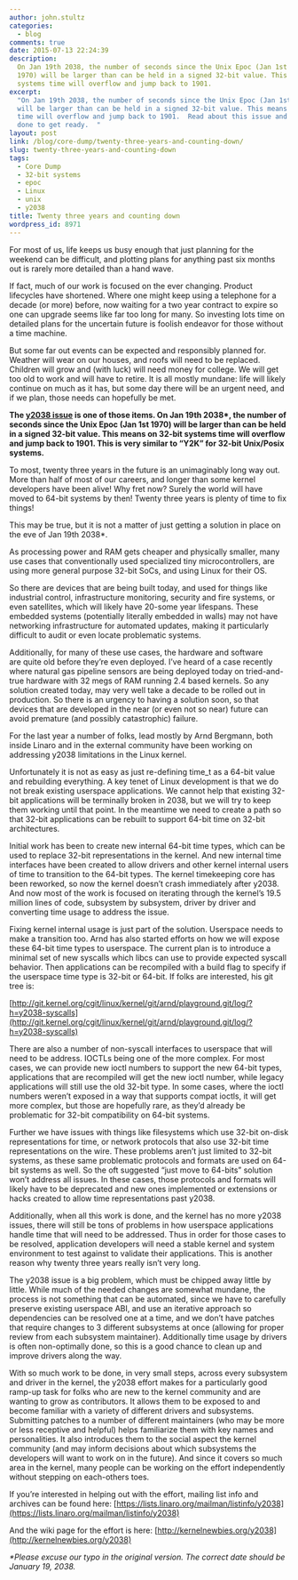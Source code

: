 ```yaml
---
author: john.stultz
categories:
  - blog
comments: true
date: 2015-07-13 22:24:39
description:
  On Jan 19th 2038, the number of seconds since the Unix Epoc (Jan 1st
  1970) will be larger than can be held in a signed 32-bit value. This means on 32-bit
  systems time will overflow and jump back to 1901.
excerpt:
  "On Jan 19th 2038, the number of seconds since the Unix Epoc (Jan 1st 1970)
  will be larger than can be held in a signed 32-bit value. This means on 32-bit systems
  time will overflow and jump back to 1901.  Read about this issue and what is being
  done to get ready.  "
layout: post
link: /blog/core-dump/twenty-three-years-and-counting-down/
slug: twenty-three-years-and-counting-down
tags:
  - Core Dump
  - 32-bit systems
  - epoc
  - Linux
  - unix
  - y2038
title: Twenty three years and counting down
wordpress_id: 8971
---
```


For most of us, life keeps us busy enough that just planning for the weekend can be difficult, and plotting plans for anything past six months out is rarely more detailed than a hand wave.

If fact, much of our work is focused on the ever changing. Product lifecycles have shortened. Where one might keep using a telephone for a decade (or more) before, now waiting for a two year contract to expire so one can upgrade seems like far too long for many. So investing lots time on detailed plans for the uncertain future is foolish endeavor for those without a time machine.

But some far out events can be expected and responsibly planned for. Weather will wear on our houses, and roofs will need to be replaced. Children will grow and (with luck) will need money for college. We will get too old to work and will have to retire. It is all mostly mundane: life will likely continue on much as it has, but some day there will be an urgent need, and if we plan, those needs can hopefully be met.

**The [y2038 issue](https://en.wikipedia.org/wiki/Year_2038_problem) is one of those items. On Jan 19th 2038\*, the number of seconds since the Unix Epoc (Jan 1st 1970) will be larger than can be held in a signed 32-bit value. This means on 32-bit systems time will overflow and jump back to 1901. This is very similar to “Y2K” for 32-bit Unix/Posix systems.**

To most, twenty three years in the future is an unimaginably long way out. More than half of most of our careers, and longer than some kernel developers have been alive! Why fret now? Surely the world will have moved to 64-bit systems by then! Twenty three years is plenty of time to fix things!

This may be true, but it is not a matter of just getting a solution in place on the eve of Jan 19th 2038\*.

As processing power and RAM gets cheaper and physically smaller, many use cases that conventionally used specialized tiny microcontrollers, are using more general purpose 32-bit SoCs, and using Linux for their OS.

So there are devices that are being built today, and used for things like industrial control, infrastructure monitoring, security and fire systems, or even satellites, which will likely have 20-some year lifespans. These embedded systems (potentially literally embedded in walls) may not have networking infrastructure for automated updates, making it particularly difficult to audit or even locate problematic systems.

Additionally, for many of these use cases, the hardware and software are quite old before they’re even deployed. I’ve heard of a case recently where natural gas pipeline sensors are being deployed today on tried-and-true hardware with 32 megs of RAM running 2.4 based kernels. So any solution created today, may very well take a decade to be rolled out in production. So there is an urgency to having a solution soon, so that devices that are developed in the near (or even not so near) future can avoid premature (and possibly catastrophic) failure.

For the last year a number of folks, lead mostly by Arnd Bergmann, both inside Linaro and in the external community have been working on addressing y2038 limitations in the Linux kernel.

Unfortunately it is not as easy as just re-defining time_t as a 64-bit value and rebuilding everything. A key tenet of Linux development is that we do not break existing userspace applications. We cannot help that existing 32-bit applications will be terminally broken in 2038, but we will try to keep them working until that point. In the meantime we need to create a path so that 32-bit applications can be rebuilt to support 64-bit time on 32-bit architectures.

Initial work has been to create new internal 64-bit time types, which can be used to replace 32-bit representations in the kernel. And new internal time interfaces have been created to allow drivers and other kernel internal users of time to transition to the 64-bit types. The kernel timekeeping core has been reworked, so now the kernel doesn’t crash immediately after y2038. And now most of the work is focused on iterating through the kernel’s 19.5 million lines of code, subsystem by subsystem, driver by driver and converting time usage to address the issue.

Fixing kernel internal usage is just part of the solution. Userspace needs to make a transition too. Arnd has also started efforts on how we will expose these 64-bit time types to userspace. The current plan is to introduce a minimal set of new syscalls which libcs can use to provide expected syscall behavior. Then applications can be recompiled with a build flag to specify if the userspace time type is 32-bit or 64-bit. If folks are interested, his git tree is:

[http://git.kernel.org/cgit/linux/kernel/git/arnd/playground.git/log/?h=y2038-syscalls](http://git.kernel.org/cgit/linux/kernel/git/arnd/playground.git/log/?h=y2038-syscalls)

There are also a number of non-syscall interfaces to userspace that will need to be address. IOCTLs being one of the more complex. For most cases, we can provide new ioctl numbers to support the new 64-bit types, applications that are recompiled will get the new ioctl number, while legacy applications will still use the old 32-bit type. In some cases, where the ioctl numbers weren’t exposed in a way that supports compat ioctls, it will get more complex, but those are hopefully rare, as they’d already be problematic for 32-bit compatibility on 64-bit systems.

Further we have issues with things like filesystems which use 32-bit on-disk representations for time, or network protocols that also use 32-bit time representations on the wire. These problems aren’t just limited to 32-bit systems, as these same problematic protocols and formats are used on 64-bit systems as well. So the oft suggested “just move to 64-bits” solution won’t address all issues. In these cases, those protocols and formats will likely have to be deprecated and new ones implemented or extensions or hacks created to allow time representations past y2038.

Additionally, when all this work is done, and the kernel has no more y2038 issues, there will still be tons of problems in how userspace applications handle time that will need to be addressed. Thus in order for those cases to be resolved, application developers will need a stable kernel and system environment to test against to validate their applications. This is another reason why twenty three years really isn’t very long.

The y2038 issue is a big problem, which must be chipped away little by little. While much of the needed changes are somewhat mundane, the process is not something that can be automated, since we have to carefully preserve existing userspace ABI, and use an iterative approach so dependencies can be resolved one at a time, and we don’t have patches that require changes to 3 different subsystems at once (allowing for proper review from each subsystem maintainer). Additionally time usage by drivers is often non-optimally done, so this is a good chance to clean up and improve drivers along the way.

With so much work to be done, in very small steps, across every subsystem and driver in the kernel, the y2038 effort makes for a particularly good ramp-up task for folks who are new to the kernel community and are wanting to grow as contributors. It allows them to be exposed to and become familiar with a variety of different drivers and subsystems. Submitting patches to a number of different maintainers (who may be more or less receptive and helpful) helps familiarize them with key names and personalities. It also introduces them to the social aspect the kernel community (and may inform decisions about which subsystems the developers will want to work on in the future). And since it covers so much area in the kernel, many people can be working on the effort independently without stepping on each-others toes.

If you’re interested in helping out with the effort, mailing list info and archives can be found here: [https://lists.linaro.org/mailman/listinfo/y2038](https://lists.linaro.org/mailman/listinfo/y2038)

And the wiki page for the effort is here: [http://kernelnewbies.org/y2038](http://kernelnewbies.org/y2038)

_\*Please excuse our typo in the original version. The correct date should be January 19, 2038._
